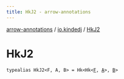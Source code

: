 ```yaml
---
title: HkJ2 - arrow-annotations
---
```


[arrow-annotations](../index.html) / [io.kindedj](index.html) / [HkJ2](./-hk-j2.html)

# HkJ2

`typealias HkJ2<F, A, B> = Hk<Hk<`[`F`](-hk-j2.html#F)`, `[`A`](-hk-j2.html#A)`>, `[`B`](-hk-j2.html#B)`>`